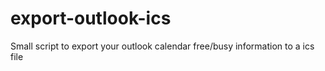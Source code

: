 # export-outlook-ics

Small script to export your outlook calendar free/busy information to a ics file
